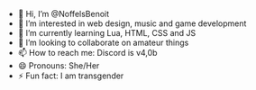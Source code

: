 - 👋 Hi, I’m @NoffelsBenoit
- 👀 I’m interested in web design, music and game development
- 🌱 I’m currently learning Lua, HTML, CSS and JS
- 💞️ I’m looking to collaborate on amateur things
- 📫 How to reach me: Discord is v4,0b
- 😄 Pronouns: She/Her
- ⚡ Fun fact: I am transgender

<!---
NoffelsBenoit/NoffelsBenoit is a ✨ special ✨ repository because its `README.md` (this file) appears on your GitHub profile.
You can click the Preview link to take a look at your changes.
--->
